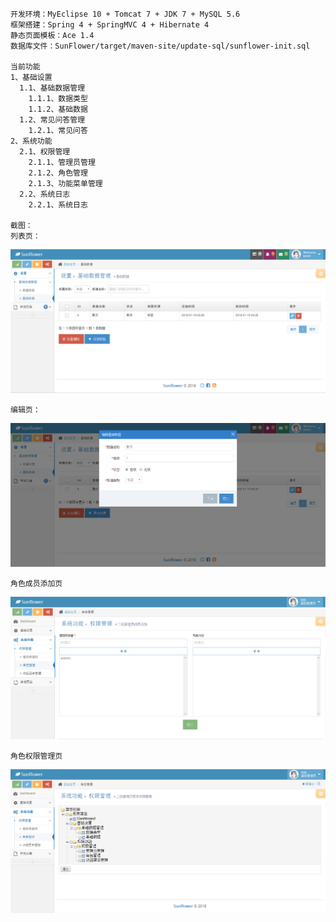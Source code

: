     开发环境：MyEclipse 10 + Tomcat 7 + JDK 7 + MySQL 5.6
    框架搭建：Spring 4 + SpringMVC 4 + Hibernate 4
    静态页面模板：Ace 1.4
    数据库文件：SunFlower/target/maven-site/update-sql/sunflower-init.sql

    当前功能
    1、基础设置
      1.1、基础数据管理
        1.1.1、数据类型
        1.1.2、基础数据
      1.2、常见问答管理
        1.2.1、常见问答
    2、系统功能
      2.1、权限管理
        2.1.1、管理员管理
        2.1.2、角色管理
        2.1.3、功能菜单管理
      2.2、系统日志
        2.2.1、系统日志

    截图：
    列表页：
![Image text](https://github.com/nangongyanya/SunFlower/blob/master/target/maven-site/screenshot/列表页.png?raw=true)

    编辑页：
![Image text](https://github.com/nangongyanya/SunFlower/blob/master/target/maven-site/screenshot/编辑页.png?raw=true)

    角色成员添加页
![Image text](https://github.com/nangongyanya/SunFlower/blob/master/target/maven-site/screenshot/角色成员添加页.png?raw=true)

    角色权限管理页
![Image text](https://github.com/nangongyanya/SunFlower/blob/master/target/maven-site/screenshot/角色权限管理页.png?raw=true)
